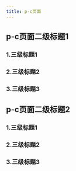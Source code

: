 ```yaml
---
title: p-c页面
---
```


## p-c页面二级标题1
###  1.三级标题1
###  2.三级标题2
###  3.三级标题3
## p-c页面二级标题2
###  1.三级标题1
###  2.三级标题2
###  3.三级标题3